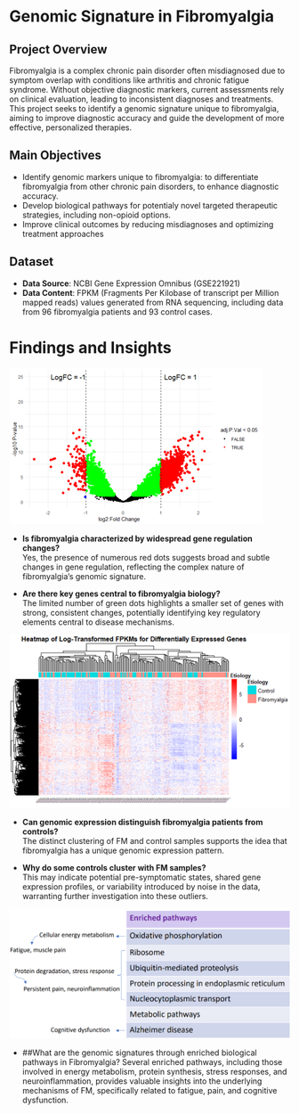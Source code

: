# Genomic Signature in Fibromyalgia 

## Project Overview
Fibromyalgia is a complex chronic pain disorder often misdiagnosed due to symptom overlap with conditions like arthritis and chronic fatigue syndrome. Without objective diagnostic markers, current assessments rely on clinical evaluation, leading to inconsistent diagnoses and treatments. This project seeks to identify a genomic signature unique to fibromyalgia, aiming to improve diagnostic accuracy and guide the development of more effective, personalized therapies.

## Main Objectives

- Identify genomic markers unique to fibromyalgia: to differentiate fibromyalgia from other chronic pain disorders, to enhance diagnostic accuracy.
- Develop biological pathways for potentialy novel targeted therapeutic strategies, including non-opioid options.
- Improve clinical outcomes by reducing misdiagnoses and optimizing treatment approaches

## Dataset

- **Data Source**: NCBI Gene Expression Omnibus (GSE221921)
- **Data Content**: FPKM (Fragments Per Kilobase of transcript per Million mapped reads) values generated from RNA sequencing, including data from 96 fibromyalgia patients and 93 control cases.

# Findings and Insights  

![Figure 1: Gene Regulation Analysis with Volcano plot](https://github.com/chinguyen19/Bioinformatics-projects/blob/main/Fibromyalgia-vs-ChronicPain_genomic-signature/volcano.png) 
- **Is fibromyalgia characterized by widespread gene regulation changes?**  
  Yes, the presence of numerous red dots suggests broad and subtle changes in gene regulation, reflecting the complex nature of fibromyalgia’s genomic signature.  

- **Are there key genes central to fibromyalgia biology?**  
  The limited number of green dots highlights a smaller set of genes with strong, consistent changes, potentially identifying key regulatory elements central to disease mechanisms.
    


![Figure 2: Sample Clustering with Heatmap](https://github.com/chinguyen19/Bioinformatics-projects/blob/main/Fibromyalgia-vs-ChronicPain_genomic-signature/heatmap.png)
- **Can genomic expression distinguish fibromyalgia patients from controls?**  
  The distinct clustering of FM and control samples supports the idea that fibromyalgia has a unique genomic expression pattern.  

- **Why do some controls cluster with FM samples?**  
  This may indicate potential pre-symptomatic states, shared gene expression profiles, or variability introduced by noise in the data, warranting further investigation into these outliers.  


![Figure 3: Some key enriched pathways in Fibromyalgia](https://github.com/chinguyen19/Bioinformatics-projects/blob/e3f88aebe0a6e604cc2ee737a2324085539aebc8/Fibromyalgia-vs-ChronicPain_genomic-signature/key_enrichedPathways.png)
- ##What are the genomic signatures through enriched biological pathways in Fibromyalgia?
  Several enriched pathways, including those involved in energy metabolism, protein synthesis, stress responses, and neuroinflammation, provides valuable insights into the underlying mechanisms of FM, specifically related to fatigue, pain, and cognitive dysfunction.
